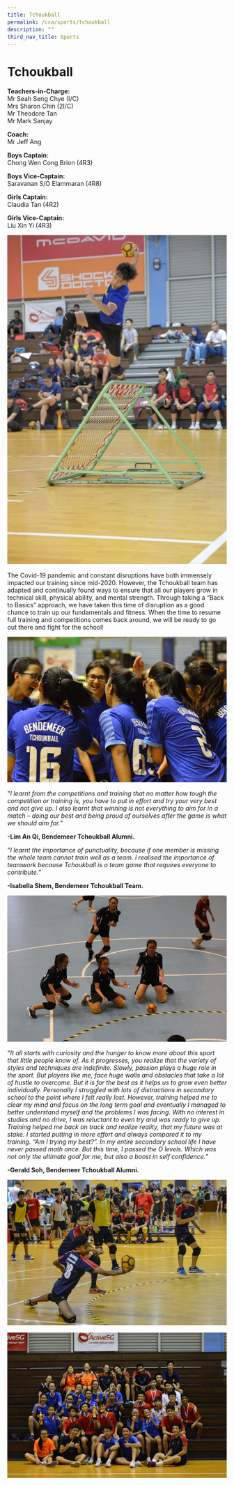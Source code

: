 ```yaml
---
title: Tchoukball
permalink: /cca/sports/tchoukball
description: ""
third_nav_title: Sports
---
```

# Tchoukball

**Teachers-in-Charge:** <br>
Mr Seah Seng Chye (I/C) <br>
Mrs Sharon Chin (2I/C) <br>
Mr Theodore Tan <br>
Mr Mark Sanjay

**Coach:** <br>
Mr Jeff Ang

**Boys Captain:** <br>
Chong Wen Cong Brion (4R3)

**Boys Vice-Captain:** <br>
Saravanan S/O Elammaran (4R8)

**Girls Captain:** <br>
Claudia Tan (4R2)

**Girls Vice-Captain:** <br>
Liu Xin Yi (4R3)

![Strike](/images/Strike-683x1024.jpg)

The Covid-19 pandemic and constant disruptions have both immensely impacted our training since mid-2020. However, the Tchoukball team has adapted and continually found ways to ensure that all our players grow in technical skill, physical ability, and mental strength. Through taking a “Back to Basics” approach, we have taken this time of disruption as a good chance to train up our fundamentals and fitness. When the time to resume full training and competitions comes back around, we will be ready to go out there and fight for the school!

![Cheer Hard](/images/Cheer-Hard-768x509.jpg)

"*I learnt from the competitions and training that no matter how tough the competition or training is, you have to put in effort and try your very best and not give up. I also learnt that winning is not everything to aim for in a match – doing our best and being proud of ourselves after the game is what we should aim for.*"

**-Lim An Qi, Bendemeer Tchoukball Alumni.**
 
"*I learnt the importance of punctuality, because if one member is missing the whole team cannot train well as a team. I realised the importance of teamwork because Tchoukball is a team game that requires everyone to contribute.*"

**-Isabella Shem, Bendemeer Tchoukball Team.**

![Defending the ball](/images/Defending-the-ball-768x512.jpg)

"*It all starts with curiosity and the hunger to know more about this sport that little people know of. As it progresses, you realize that the variety of styles and techniques are indefinite. Slowly, passion plays a huge role in the sport. But players like me, face huge walls and obstacles that take a lot of hustle to overcome. But it is for the best as it helps us to grow even better individually. Personally I struggled with lots of distractions in secondary school to the point where I felt really lost. However, training helped me to clear my mind and focus on the long term goal and eventually I managed to better understand myself and the problems I was facing. With no interest in studies and no drive, I was reluctant to even try and was ready to give up. Training helped me back on track and realize reality, that my future was at stake. I started putting in more effort and always compared it to my training. “Am I trying my best?”. In my entire secondary school life I have never passed math once. But this time, I passed the O levels. Which was not only the ultimate goal for me, but also a boost in self confidence.*"

**-Gerald Soh, Bendemeer Tchoukball Alumni.**

![What a save](/images/What-a-Save-768x509.jpg)

![Tchoukball Team with their supporters in 2018](/images/2018-Tchoukball-Team-with-their-supporters-768x509.jpg)